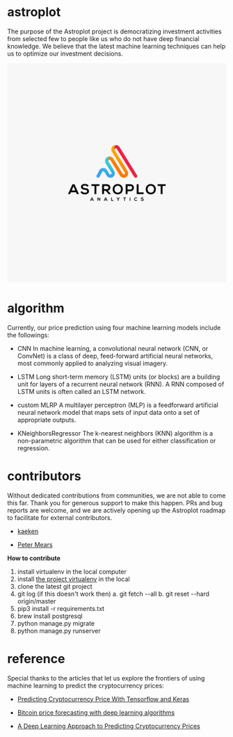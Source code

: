 # astroplot

The purpose of the Astroplot project is democratizing investment activities from selected few to people like us who do not have deep financial knowledge. We believe that the latest machine learning techniques can help us to optimize our investment decisions.

![astroplot-logo](/web/static/img/astroplot-logo.png "logo")

# algorithm

Currently, our price prediction using four machine learning models include the followings:

- CNN
In machine learning, a convolutional neural network (CNN, or ConvNet) is a class of deep, feed-forward artificial neural networks, most commonly applied to analyzing visual imagery.

- LSTM
Long short-term memory (LSTM) units (or blocks) are a building unit for layers of a recurrent neural network (RNN). A RNN composed of LSTM units is often called an LSTM network.

- custom MLRP
A multilayer perceptron (MLP) is a feedforward artificial neural network model that maps sets of input data onto a set of appropriate outputs.

- KNeighborsRegressor
The k-nearest neighbors (KNN) algorithm is a non-parametric algorithm that can be used for either classification or regression.

# contributors
Without dedicated contributions from communities, we are not able to come this far. Thank you for generous support to make this happen. PRs and bug reports are welcome, and we are actively opening up the Astroplot roadmap to facilitate for external contributors.  

- [kaeken](https://github.com/kaeken1jp)

- [Peter Mears](https://github.com/mrhappymac)

**How to contribute**
1. install virtualenv in the local computer
2. install [the project virtualenv](https://www.dropbox.com/s/89r8j89ry68itb8/virtualenv.zip?dl=0 ) in the local 
3. clone the latest git project
4. git log (if this doesn't work then)
    a. git fetch --all
    b. git reset --hard origin/master
5. pip3 install -r requirements.txt
6. brew install postgresql
7. python manage.py migrate
8. python manage.py runserver

# reference
Special thanks to the articles that let us explore the frontiers of using machine learning to predict the cryptocurrency prices:

- [Predicting Cryptocurrency Price With Tensorflow and Keras](https://medium.com/@huangkh19951228/predicting-cryptocurrency-price-with-tensorflow-and-keras-e1674b0dc58a)

- [Bitcoin price forecasting with deep learning algorithms](https://medium.com/activewizards-machine-learning-company/bitcoin-price-forecasting-with-deep-learning-algorithms-eb578a2387a3)

- [A Deep Learning Approach to Predicting Cryptocurrency Prices](https://github.com/llSourcell/ethereum_future/blob/master/A%20Deep%20Learning%20Approach%20to%20Predicting%20Cryptocurrency%20Prices.ipynb)
